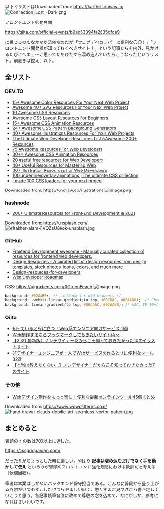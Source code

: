 
以下イラストはDownloaded from: https://karthiksrinivas.in/
![Connection_Lost_-_Dark_.png](https://qiita-image-store.s3.ap-northeast-1.amazonaws.com/0/93824/ee2d4f12-a61b-b4dd-c53d-1a40216055f3.png)


フロントエンド強化月間

https://qiita.com/official-events/b9ad63394fa2635dfca9

に乗じるのもなかなか恐縮なのだが「ウェブデベロッパーに便利な〇〇！」「フロントエンド開発者が知っておくべきサイト！」という記事たちを内外、見かけるたびにヘエェ～と思ってただひたすら溜め込んでいたらこうなったというリスト。前置きは控え、以下。

## 全リスト


### DEV.TO

- [15+ Awesome Color Resources For Your Next Web Project](https://dev.to/kiranrajvjd/15-awesome-color-resources-for-your-next-web-project-48je)
- [Awesome 40+ SVG Resources For Your Next Web Project](https://dev.to/kiranrajvjd/awesome-35-svg-resources-for-your-next-web-project-5c15)
- [10 Awesome CSS Resources](https://dev.to/kiranrajvjd/10-awesome-css-resources-14mh)
- [Awesome CSS Layout Resources For Beginners](https://dev.to/kiranrajvjd/awesome-css-layout-resources-for-beginners-508a)
- [15+ Awesome CSS Animation Resources](https://dev.to/kiranrajvjd/15-awesome-css-animation-resources-4mhi)
- [24+ Awesome CSS Pattern Background Generators](https://dev.to/kiranrajvjd/the-ultimate-css-background-pattern-resource-20m8)
- [40+ Awesome Illustrations Resources For Your Web Projects](https://dev.to/kiranrajvjd/40-awesome-illustrations-resources-for-your-web-projects-2fea)
- [The Ultimate Web Developer Resources List 🔥Awesome 200+ Resources](https://dev.to/kiranrajvjd/the-ultimate-web-developer-resources-list-200-resources-2gf5)
- [75 Awesome Resources For Web Developers](https://dev.to/kiranrajvjd/75-awesome-web-resources-that-make-web-development-easy-2pff)
- [30+🔥 Awesome CSS Animation Resources](https://dev.to/kiranrajvjd/30-awesome-css-animation-resources-h9c)
- [20 useful free resources for Web Developers](https://dev.to/pascavld/20-useful-free-resources-for-web-developers-2c3n)
- [40+ Useful Resources for Mastering Web](https://dev.to/surajondev/40-useful-resources-for-mastering-web-1i0h)
- [30+ Illustration Resources For Web Developers](https://dev.to/kiranrajvjd/30-illustration-resources-for-web-developers-23hd)
- [100 underline/overlay animations | The ultimate CSS collection](https://dev.to/afif/100-underline-overlay-animation-the-ultimate-css-collection-4p40)
- [I made 100 CSS loaders for your next project](https://dev.to/afif/i-made-100-css-loaders-for-your-next-project-4eje)

Downloaded from: https://undraw.co/illustrations
![image.png](https://qiita-image-store.s3.ap-northeast-1.amazonaws.com/0/93824/3d0be7f6-0c8f-853f-4786-a6d8c9966d1a.png)

### hashnode

- [200+ Ultimate Resources for Front-End Development in 2021](https://rahulism.hashnode.dev/200-ultimate-resources-for-front-end-development-in-2021)

Downloaded from: https://unsplash.com/
![eftakher-alam-i1VQZsU86ok-unsplash.jpg](https://qiita-image-store.s3.ap-northeast-1.amazonaws.com/0/93824/2d5f96c0-a45c-41de-1af1-113323fe3a7e.jpeg)



### GitHub
- [Frontend Development Awesome - Manually curated collection of resources for frontend web developers.](https://github.com/dypsilon/frontend-dev-bookmarks)
- [Design Resources -
A curated list of design resources from design templates, stock photos, icons, colors, and much more](https://github.com/MohamedYoussouf/Design-Resources)
- [Design-resources-for-developers](https://github.com/bradtraversy/design-resources-for-developers)
- [Web Developer Roadmap](https://github.com/kamranahmedse/developer-roadmap)

CSS: https://uigradients.com/#GreenBeach
![image.png](https://qiita-image-store.s3.ap-northeast-1.amazonaws.com/0/93824/1b31c942-8fbf-e111-6656-7e865ba46c22.png)

```css
background: #02AAB0;  /* fallback for old browsers */
background: -webkit-linear-gradient(to top, #00CDAC, #02AAB0);  /* Chrome 10-25, Safari 5.1-6 */
background: linear-gradient(to top, #00CDAC, #02AAB0); /* W3C, IE 10+/ Edge, Firefox 16+, Chrome 26+, Opera 12+, Safari 7+ */
```

### Qiita
- [知っていると役に立つ！Web系エンジニア向けサービス 11選](https://qiita.com/takiguchi-yu/items/3a1d4267e9ff31519945)
- [Web制作するならブックマークしておきたいサイト色々](https://qiita.com/sawadays0118/items/e617be2782caeef846c5)
- [【2021 最新版】ノンデザイナーだからこそ知っておきたかった10のイラストサイト](https://qiita.com/bo_zu_/items/88f45b132c8293dcd9b1)
- [非デザイナーエンジニアが一人でWebサービスを作るときに便利なツール32選](https://qiita.com/okappy/items/119e31cae9aa9bd9da6d)
- [【本当は教えたくない…】ノンデザイナーだからこそ知っておきたかった7のサイト](https://qiita.com/bo_zu_/items/0c09f789c5804132f1ad)

### その他

- [Webデザイン制作をもっと楽に！便利な最新オンラインツール45個まとめ](https://photoshopvip.net/128528)

Downloaded from: https://www.wowpatterns.com/
![hand-drawn-clouds-doodle-art-seamless-vector-pattern.jpg](https://qiita-image-store.s3.ap-northeast-1.amazonaws.com/0/93824/c41efdd3-6967-8f73-bf1a-e7de60303d26.jpeg)



## まとめると

表題の n の数は700以上に達した。

https://cssgridgarden.com/

だったりがちょっとした時に楽しい。やはり **記事は溜め込むだけでなく手を動かして使え** というのが冒頭のフロントエンド強化月間における教訓だと考える（伏線回収）。

筆者は本業はしがないバックエンド保守担当である。こんなに普段から盛り上がる界隈がいつもすこしだけうらやましいので、懲りずまた見つけたら書き足していこうと思う。各記事執筆各位に改めて尊敬の念を込めて、なにがしか、参考になればさいわいです。

